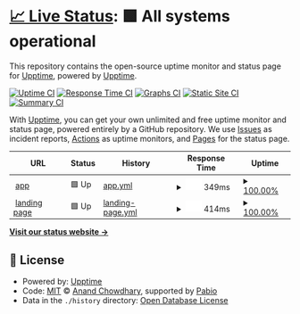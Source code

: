 # [📈 Live Status](https://upptime.github.io/upptime): <!--live status--> **🟩 All systems operational**

This repository contains the open-source uptime monitor and status page for [Upptime](https://upptime.js.org), powered by [Upptime](https://github.com/upptime/upptime).

[![Uptime CI](https://github.com/xceedcore/upptime/workflows/Uptime%20CI/badge.svg)](https://github.com/xceedcore/upptime/actions?query=workflow%3A%22Uptime+CI%22)
[![Response Time CI](https://github.com/xceedcore/upptime/workflows/Response%20Time%20CI/badge.svg)](https://github.com/xceedcore/upptime/actions?query=workflow%3A%22Response+Time+CI%22)
[![Graphs CI](https://github.com/xceedcore/upptime/workflows/Graphs%20CI/badge.svg)](https://github.com/xceedcore/upptime/actions?query=workflow%3A%22Graphs+CI%22)
[![Static Site CI](https://github.com/xceedcore/upptime/workflows/Static%20Site%20CI/badge.svg)](https://github.com/xceedcore/upptime/actions?query=workflow%3A%22Static+Site+CI%22)
[![Summary CI](https://github.com/xceedcore/upptime/workflows/Summary%20CI/badge.svg)](https://github.com/xceedcore/upptime/actions?query=workflow%3A%22Summary+CI%22)

With [Upptime](https://upptime.js.org), you can get your own unlimited and free uptime monitor and status page, powered entirely by a GitHub repository. We use [Issues](https://github.com/upptime/upptime/issues) as incident reports, [Actions](https://github.com/xceedcore/upptime/actions) as uptime monitors, and [Pages](https://upptime.github.io/upptime) for the status page.

<!--start: status pages-->
<!-- This summary is generated by Upptime (https://github.com/upptime/upptime) -->
<!-- Do not edit this manually, your changes will be overwritten -->
<!-- prettier-ignore -->
| URL | Status | History | Response Time | Uptime |
| --- | ------ | ------- | ------------- | ------ |
| <img alt="" src="https://icons.duckduckgo.com/ip3/app.xceedcore.com.ico" height="13"> [app](https://app.xceedcore.com) | 🟩 Up | [app.yml](https://github.com/xceedcore/upptime/commits/HEAD/history/app.yml) | <details><summary><img alt="Response time graph" src="./graphs/app/response-time-week.png" height="20"> 349ms</summary><br><a href="https://xceedcore.github.io/upptime/history/app"><img alt="Response time 349" src="https://img.shields.io/endpoint?url=https%3A%2F%2Fraw.githubusercontent.com%2Fxceedcore%2Fupptime%2FHEAD%2Fapi%2Fapp%2Fresponse-time.json"></a><br><a href="https://xceedcore.github.io/upptime/history/app"><img alt="24-hour response time 349" src="https://img.shields.io/endpoint?url=https%3A%2F%2Fraw.githubusercontent.com%2Fxceedcore%2Fupptime%2FHEAD%2Fapi%2Fapp%2Fresponse-time-day.json"></a><br><a href="https://xceedcore.github.io/upptime/history/app"><img alt="7-day response time 349" src="https://img.shields.io/endpoint?url=https%3A%2F%2Fraw.githubusercontent.com%2Fxceedcore%2Fupptime%2FHEAD%2Fapi%2Fapp%2Fresponse-time-week.json"></a><br><a href="https://xceedcore.github.io/upptime/history/app"><img alt="30-day response time 349" src="https://img.shields.io/endpoint?url=https%3A%2F%2Fraw.githubusercontent.com%2Fxceedcore%2Fupptime%2FHEAD%2Fapi%2Fapp%2Fresponse-time-month.json"></a><br><a href="https://xceedcore.github.io/upptime/history/app"><img alt="1-year response time 349" src="https://img.shields.io/endpoint?url=https%3A%2F%2Fraw.githubusercontent.com%2Fxceedcore%2Fupptime%2FHEAD%2Fapi%2Fapp%2Fresponse-time-year.json"></a></details> | <details><summary><a href="https://xceedcore.github.io/upptime/history/app">100.00%</a></summary><a href="https://xceedcore.github.io/upptime/history/app"><img alt="All-time uptime 100.00%" src="https://img.shields.io/endpoint?url=https%3A%2F%2Fraw.githubusercontent.com%2Fxceedcore%2Fupptime%2FHEAD%2Fapi%2Fapp%2Fuptime.json"></a><br><a href="https://xceedcore.github.io/upptime/history/app"><img alt="24-hour uptime 100.00%" src="https://img.shields.io/endpoint?url=https%3A%2F%2Fraw.githubusercontent.com%2Fxceedcore%2Fupptime%2FHEAD%2Fapi%2Fapp%2Fuptime-day.json"></a><br><a href="https://xceedcore.github.io/upptime/history/app"><img alt="7-day uptime 100.00%" src="https://img.shields.io/endpoint?url=https%3A%2F%2Fraw.githubusercontent.com%2Fxceedcore%2Fupptime%2FHEAD%2Fapi%2Fapp%2Fuptime-week.json"></a><br><a href="https://xceedcore.github.io/upptime/history/app"><img alt="30-day uptime 100.00%" src="https://img.shields.io/endpoint?url=https%3A%2F%2Fraw.githubusercontent.com%2Fxceedcore%2Fupptime%2FHEAD%2Fapi%2Fapp%2Fuptime-month.json"></a><br><a href="https://xceedcore.github.io/upptime/history/app"><img alt="1-year uptime 100.00%" src="https://img.shields.io/endpoint?url=https%3A%2F%2Fraw.githubusercontent.com%2Fxceedcore%2Fupptime%2FHEAD%2Fapi%2Fapp%2Fuptime-year.json"></a></details>
| <img alt="" src="https://icons.duckduckgo.com/ip3/shop.xceedcore.com.ico" height="13"> [landing page](https://shop.xceedcore.com/) | 🟩 Up | [landing-page.yml](https://github.com/xceedcore/upptime/commits/HEAD/history/landing-page.yml) | <details><summary><img alt="Response time graph" src="./graphs/landing-page/response-time-week.png" height="20"> 414ms</summary><br><a href="https://xceedcore.github.io/upptime/history/landing-page"><img alt="Response time 414" src="https://img.shields.io/endpoint?url=https%3A%2F%2Fraw.githubusercontent.com%2Fxceedcore%2Fupptime%2FHEAD%2Fapi%2Flanding-page%2Fresponse-time.json"></a><br><a href="https://xceedcore.github.io/upptime/history/landing-page"><img alt="24-hour response time 414" src="https://img.shields.io/endpoint?url=https%3A%2F%2Fraw.githubusercontent.com%2Fxceedcore%2Fupptime%2FHEAD%2Fapi%2Flanding-page%2Fresponse-time-day.json"></a><br><a href="https://xceedcore.github.io/upptime/history/landing-page"><img alt="7-day response time 414" src="https://img.shields.io/endpoint?url=https%3A%2F%2Fraw.githubusercontent.com%2Fxceedcore%2Fupptime%2FHEAD%2Fapi%2Flanding-page%2Fresponse-time-week.json"></a><br><a href="https://xceedcore.github.io/upptime/history/landing-page"><img alt="30-day response time 414" src="https://img.shields.io/endpoint?url=https%3A%2F%2Fraw.githubusercontent.com%2Fxceedcore%2Fupptime%2FHEAD%2Fapi%2Flanding-page%2Fresponse-time-month.json"></a><br><a href="https://xceedcore.github.io/upptime/history/landing-page"><img alt="1-year response time 414" src="https://img.shields.io/endpoint?url=https%3A%2F%2Fraw.githubusercontent.com%2Fxceedcore%2Fupptime%2FHEAD%2Fapi%2Flanding-page%2Fresponse-time-year.json"></a></details> | <details><summary><a href="https://xceedcore.github.io/upptime/history/landing-page">100.00%</a></summary><a href="https://xceedcore.github.io/upptime/history/landing-page"><img alt="All-time uptime 100.00%" src="https://img.shields.io/endpoint?url=https%3A%2F%2Fraw.githubusercontent.com%2Fxceedcore%2Fupptime%2FHEAD%2Fapi%2Flanding-page%2Fuptime.json"></a><br><a href="https://xceedcore.github.io/upptime/history/landing-page"><img alt="24-hour uptime 100.00%" src="https://img.shields.io/endpoint?url=https%3A%2F%2Fraw.githubusercontent.com%2Fxceedcore%2Fupptime%2FHEAD%2Fapi%2Flanding-page%2Fuptime-day.json"></a><br><a href="https://xceedcore.github.io/upptime/history/landing-page"><img alt="7-day uptime 100.00%" src="https://img.shields.io/endpoint?url=https%3A%2F%2Fraw.githubusercontent.com%2Fxceedcore%2Fupptime%2FHEAD%2Fapi%2Flanding-page%2Fuptime-week.json"></a><br><a href="https://xceedcore.github.io/upptime/history/landing-page"><img alt="30-day uptime 100.00%" src="https://img.shields.io/endpoint?url=https%3A%2F%2Fraw.githubusercontent.com%2Fxceedcore%2Fupptime%2FHEAD%2Fapi%2Flanding-page%2Fuptime-month.json"></a><br><a href="https://xceedcore.github.io/upptime/history/landing-page"><img alt="1-year uptime 100.00%" src="https://img.shields.io/endpoint?url=https%3A%2F%2Fraw.githubusercontent.com%2Fxceedcore%2Fupptime%2FHEAD%2Fapi%2Flanding-page%2Fuptime-year.json"></a></details>

<!--end: status pages-->

[**Visit our status website →**](https://upptime.github.io/upptime)

## 📄 License

- Powered by: [Upptime](https://github.com/upptime/upptime)
- Code: [MIT](./LICENSE) © [Anand Chowdhary](https://anandchowdhary.com), supported by [Pabio](https://pabio.com)
- Data in the `./history` directory: [Open Database License](https://opendatacommons.org/licenses/odbl/1-0/)
